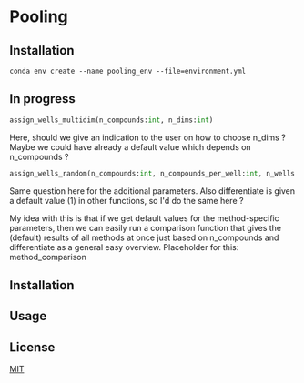 # Pooling

## Installation

`conda env create --name pooling_env --file=environment.yml`

## In progress

```python
assign_wells_multidim(n_compounds:int, n_dims:int)
```
Here, should we give an indication to the user on how to choose n_dims ? Maybe we could have already a default value which depends on n_compounds ?

```python
assign_wells_random(n_compounds:int, n_compounds_per_well:int, n_wells:int, guesses:int, differentiate:int)
```
Same question here for the additional parameters. Also differentiate is given a default value (1) in other functions, so I'd do the same here ?

My idea with this is that if we get default values for the method-specific parameters, then we can easily run a comparison function that gives the (default) results of all methods at once just based on n_compounds and differentiate as a general easy overview.
Placeholder for this: method_comparison

## Installation


## Usage


## License

[MIT](https://choosealicense.com/licenses/mit/)
